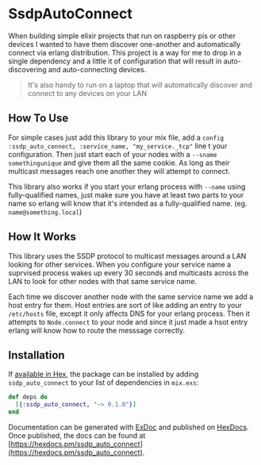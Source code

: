 # SsdpAutoConnect

When building simple elixir projects that run on raspberry pis or other devices I wanted to have them discover one-another and automatically connect via erlang distribution.
This project is a way for me to drop in a single dependency and a little it of configuration that will result in auto-discovering and auto-connecting devices.

> It's also handy to run on a laptop that will automatically discover and connect to any devices on your LAN

## How To Use

For simple cases just add this library to your mix file, add a `config :ssdp_auto_connect, :service_name, "my_service._tcp"` line t your configuration.
Then just start each of your nodes with a `--sname somethingunique` and give them all the same cookie.
As long as their multicast messages reach one another they will attempt to connect.

This library also works if you start your erlang process with `--name` using fully-qualified names, just make sure you have at least two parts to your name so erlang will know that it's intended as a fully-qualified name. (eg. `name@something.local`)

## How It Works

This library uses the SSDP protocol to multicast messages around a LAN looking for other services. When you configure your service name a suprvised process wakes up every 30 seconds and multicasts across the LAN to look for other nodes with that same service name.

Each time we discover another node with the same service name we add a host entry for them. Host entries are sort of like adding an entry to your `/etc/hosts` file, except it only affects DNS for your erlang process. Then it attempts to `Node.connect` to your node and since it just made a hsot entry erlang will know how to route the messsage correctly.

## Installation

If [available in Hex](https://hex.pm/docs/publish), the package can be installed
by adding `ssdp_auto_connect` to your list of dependencies in `mix.exs`:

```elixir
def deps do
  [{:ssdp_auto_connect, "~> 0.1.0"}]
end
```

Documentation can be generated with [ExDoc](https://github.com/elixir-lang/ex_doc)
and published on [HexDocs](https://hexdocs.pm). Once published, the docs can
be found at [https://hexdocs.pm/ssdp_auto_connect](https://hexdocs.pm/ssdp_auto_connect).

